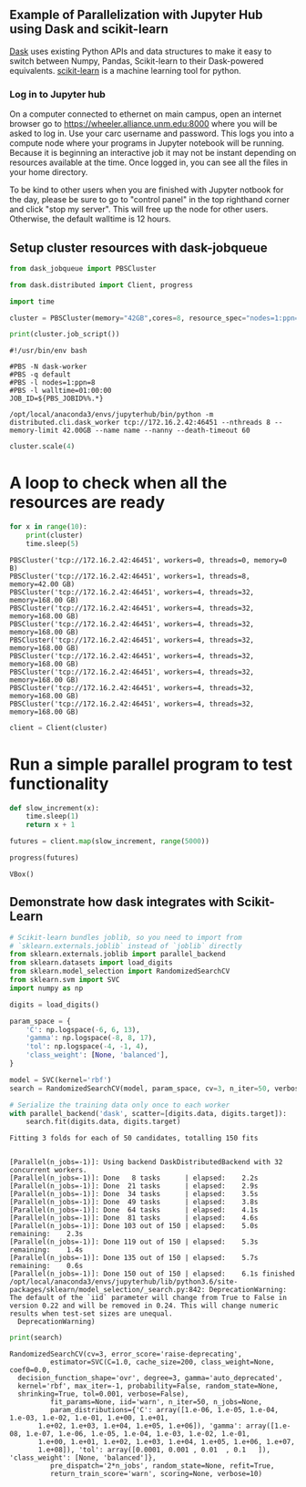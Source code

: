 ## Example of Parallelization with Jupyter Hub using Dask and scikit-learn

[Dask](https://dask.org/) uses existing Python APIs and data structures to make it easy to switch between Numpy, Pandas, Scikit-learn to their Dask-powered equivalents. [scikit-learn](https://scikit-learn.org/stable/) is a machine learning tool for python.

### Log in to Jupyter hub

On a computer connected to ethernet on main campus, open an internet browser go to https://wheeler.alliance.unm.edu:8000 where you will be asked to log in. Use your carc username and password. This logs you into a compute node where your programs in Jupyter notebook will be running. Because it is beginning an interactive job it may not be instant depending on resources available at the time. Once logged in, you can see all the files in your home directory. 

To be kind to other users when you are finished with Jupyter notbook for the day, please be sure to go to "control panel" in the top righthand corner and click "stop my server". This will free up the node for other users. Otherwise, the default walltime is 12 hours. 


## Setup cluster resources with dask-jobqueue


```python
from dask_jobqueue import PBSCluster
```


```python
from dask.distributed import Client, progress
```


```python
import time
```


```python
cluster = PBSCluster(memory="42GB",cores=8, resource_spec="nodes=1:ppn=8", queue="default", walltime='01:00:00')
```


```python
print(cluster.job_script())
```

    #!/usr/bin/env bash
    
    #PBS -N dask-worker
    #PBS -q default
    #PBS -l nodes=1:ppn=8
    #PBS -l walltime=01:00:00
    JOB_ID=${PBS_JOBID%%.*}
    
    /opt/local/anaconda3/envs/jupyterhub/bin/python -m distributed.cli.dask_worker tcp://172.16.2.42:46451 --nthreads 8 --memory-limit 42.00GB --name name --nanny --death-timeout 60
    



```python
cluster.scale(4)
```

# A loop to check when all the resources are ready


```python
for x in range(10):
    print(cluster)
    time.sleep(5)
```

    PBSCluster('tcp://172.16.2.42:46451', workers=0, threads=0, memory=0 B)
    PBSCluster('tcp://172.16.2.42:46451', workers=1, threads=8, memory=42.00 GB)
    PBSCluster('tcp://172.16.2.42:46451', workers=4, threads=32, memory=168.00 GB)
    PBSCluster('tcp://172.16.2.42:46451', workers=4, threads=32, memory=168.00 GB)
    PBSCluster('tcp://172.16.2.42:46451', workers=4, threads=32, memory=168.00 GB)
    PBSCluster('tcp://172.16.2.42:46451', workers=4, threads=32, memory=168.00 GB)
    PBSCluster('tcp://172.16.2.42:46451', workers=4, threads=32, memory=168.00 GB)
    PBSCluster('tcp://172.16.2.42:46451', workers=4, threads=32, memory=168.00 GB)
    PBSCluster('tcp://172.16.2.42:46451', workers=4, threads=32, memory=168.00 GB)
    PBSCluster('tcp://172.16.2.42:46451', workers=4, threads=32, memory=168.00 GB)



```python
client = Client(cluster)
```

# Run a simple parallel program to test functionality


```python
def slow_increment(x): 
    time.sleep(1)
    return x + 1 

```


```python
futures = client.map(slow_increment, range(5000))
```


```python
progress(futures)
```


    VBox()


## Demonstrate how dask integrates with Scikit-Learn


```python
# Scikit-learn bundles joblib, so you need to import from
# `sklearn.externals.joblib` instead of `joblib` directly
from sklearn.externals.joblib import parallel_backend
from sklearn.datasets import load_digits
from sklearn.model_selection import RandomizedSearchCV
from sklearn.svm import SVC
import numpy as np

digits = load_digits()

param_space = {
    'C': np.logspace(-6, 6, 13),
    'gamma': np.logspace(-8, 8, 17),
    'tol': np.logspace(-4, -1, 4),
    'class_weight': [None, 'balanced'],
}

model = SVC(kernel='rbf')
search = RandomizedSearchCV(model, param_space, cv=3, n_iter=50, verbose=10)

# Serialize the training data only once to each worker
with parallel_backend('dask', scatter=[digits.data, digits.target]):
    search.fit(digits.data, digits.target)

```

    Fitting 3 folds for each of 50 candidates, totalling 150 fits


    [Parallel(n_jobs=-1)]: Using backend DaskDistributedBackend with 32 concurrent workers.
    [Parallel(n_jobs=-1)]: Done   8 tasks      | elapsed:    2.2s
    [Parallel(n_jobs=-1)]: Done  21 tasks      | elapsed:    2.9s
    [Parallel(n_jobs=-1)]: Done  34 tasks      | elapsed:    3.5s
    [Parallel(n_jobs=-1)]: Done  49 tasks      | elapsed:    3.8s
    [Parallel(n_jobs=-1)]: Done  64 tasks      | elapsed:    4.1s
    [Parallel(n_jobs=-1)]: Done  81 tasks      | elapsed:    4.6s
    [Parallel(n_jobs=-1)]: Done 103 out of 150 | elapsed:    5.0s remaining:    2.3s
    [Parallel(n_jobs=-1)]: Done 119 out of 150 | elapsed:    5.3s remaining:    1.4s
    [Parallel(n_jobs=-1)]: Done 135 out of 150 | elapsed:    5.7s remaining:    0.6s
    [Parallel(n_jobs=-1)]: Done 150 out of 150 | elapsed:    6.1s finished
    /opt/local/anaconda3/envs/jupyterhub/lib/python3.6/site-packages/sklearn/model_selection/_search.py:842: DeprecationWarning: The default of the `iid` parameter will change from True to False in version 0.22 and will be removed in 0.24. This will change numeric results when test-set sizes are unequal.
      DeprecationWarning)



```python
print(search)
```

    RandomizedSearchCV(cv=3, error_score='raise-deprecating',
              estimator=SVC(C=1.0, cache_size=200, class_weight=None, coef0=0.0,
      decision_function_shape='ovr', degree=3, gamma='auto_deprecated',
      kernel='rbf', max_iter=-1, probability=False, random_state=None,
      shrinking=True, tol=0.001, verbose=False),
              fit_params=None, iid='warn', n_iter=50, n_jobs=None,
              param_distributions={'C': array([1.e-06, 1.e-05, 1.e-04, 1.e-03, 1.e-02, 1.e-01, 1.e+00, 1.e+01,
           1.e+02, 1.e+03, 1.e+04, 1.e+05, 1.e+06]), 'gamma': array([1.e-08, 1.e-07, 1.e-06, 1.e-05, 1.e-04, 1.e-03, 1.e-02, 1.e-01,
           1.e+00, 1.e+01, 1.e+02, 1.e+03, 1.e+04, 1.e+05, 1.e+06, 1.e+07,
           1.e+08]), 'tol': array([0.0001, 0.001 , 0.01  , 0.1   ]), 'class_weight': [None, 'balanced']},
              pre_dispatch='2*n_jobs', random_state=None, refit=True,
              return_train_score='warn', scoring=None, verbose=10)



```python

```
